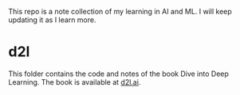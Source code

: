 This repo is a note collection of my learning in AI and ML. I will keep updating it as I learn more.

# d2l
This folder contains the code and notes of the book Dive into Deep Learning. The book is available at [d2l.ai](https://d2l.ai/).
